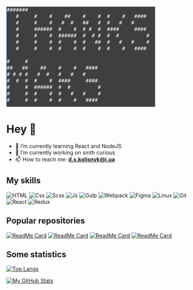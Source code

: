 ![Banner](./gitHubLogo.png)

# Hey 👋

- 🌱 I’m currently learning React and NodeJS
- 🔭 I’m currently working on smth curious
- 📫 How to reach me: **d.s.kolisnyk@i.ua**

## My skills

![HTML](https://img.shields.io/badge/-Html-050f2c?style=for-the-badge&logo=html5&logoColor=E34F26)
![Css](https://img.shields.io/badge/-Css-050f2c?style=for-the-badge&logo=css3&logoColor=5c98f2)
![Scss](https://img.shields.io/badge/-SCSS-050f2c?style=for-the-badge&logo=SASS)
![Js](https://img.shields.io/badge/-JavaScript-050f2c?style=for-the-badge&logo=JavaScript&logoColor=F7DF1E)
![Gulp](https://img.shields.io/badge/-gulp-050f2c?style=for-the-badge&logo=gulp)
![Webpack](https://img.shields.io/badge/-webpack-050f2c?style=for-the-badge&logo=webpack)
![Figma](https://img.shields.io/badge/-figma-050f2c?style=for-the-badge&logo=figma&logoColor=c44)
![Linux](https://img.shields.io/badge/-linux-050f2c?style=for-the-badge&logo=linux&logoColor=ddd)
![Git](https://img.shields.io/badge/-git-050f2c?style=for-the-badge&logo=git)
![React](https://img.shields.io/badge/-react-050f2c?style=for-the-badge&logo=react)
![Redux](https://img.shields.io/badge/-redux-050f2c?style=for-the-badge&logo=redux)

## Popular repositories

[![ReadMe Card](https://github-readme-stats.vercel.app/api/pin/?username=DmytroKolisnyk2&repo=filmSearch-react&theme=algolia)](https://github.com/DmytroKolisnyk2/filmSearch-react)
[![ReadMe Card](https://github-readme-stats.vercel.app/api/pin/?username=DmytroKolisnyk2&repo=redux-react_start-build&theme=algolia)](https://github.com/DmytroKolisnyk2/redux-react_start-build)
[![ReadMe Card](https://github-readme-stats.vercel.app/api/pin/?username=DmytroKolisnyk2&repo=test-gulp&theme=algolia)](https://github.com/DmytroKolisnyk2/test-gulp)
[![ReadMe Card](https://github-readme-stats.vercel.app/api/pin/?username=DmytroKolisnyk2&repo=cybersecurity_by-HOPE&theme=algolia)](https://github.com/DmytroKolisnyk2/cybersecurity_by-HOPE)



## Some statistics

[![Top Langs](https://github-readme-stats.vercel.app/api/top-langs/?username=DmytroKolisnyk2&layout=compact&theme=algolia)](https://github.com/DmytroKolisnyk2)

[![My GitHub Stats](https://github-readme-stats.vercel.app/api/?username=DmytroKolisnyk2&count_private=true&theme=algolia&showicons=true)]()


<!--
- 👯 I’m looking to collaborate on ...
- 🤔 I’m looking for help with ...
- 💬 Ask me about ...
- 😄 Pronouns: ...
- ⚡ Fun fact: ...
-->
